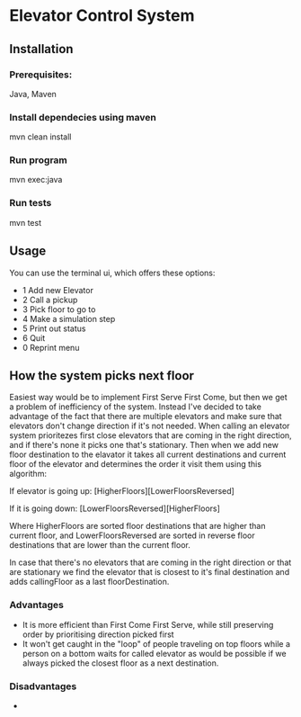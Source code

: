 # Elevator Control System 

## Installation

### Prerequisites:

Java, Maven

### Install dependecies using maven

mvn clean install

### Run program

mvn exec:java

### Run tests

mvn test

## Usage

You can use the terminal ui, which offers these options:

* 1 Add new Elevator
* 2 Call a pickup
* 3 Pick floor to go to
* 4 Make a simulation step
* 5 Print out status
* 6 Quit
* 0 Reprint menu


## How the system picks next floor

Easiest way would be to implement First Serve First Come, but then we get a problem of inefficiency of the system. Instead I've decided to take advantage of the fact that there are multiple elevators and make sure that elevators don't change direction if it's not needed. When calling an elevator system prioritezes first close elevators that are coming in the right direction, and if there's none it picks one that's stationary. Then when we add new floor destination to the elavator it takes all current destinations and current floor of the elevator and determines the order it visit them using this algorithm:

If elevator is going up: [HigherFloors][LowerFloorsReversed]

If it is going down: [LowerFloorsReversed][HigherFloors]

Where HigherFloors are sorted floor destinations that are higher than current floor, and LowerFloorsReversed are sorted in reverse floor destinations that are lower than the current floor.

In case that there's no elevators that are coming in the right direction or that are stationary we find the elevator that is closest to it's final destination and adds callingFloor as a last floorDestination.

### Advantages 

* It is more efficient than First Come First Serve, while still preserving order by prioritising direction picked first
* It won't get caught in the "loop" of people traveling on top floors while a person on a bottom waits for called elevator as would be possible if we always picked the closest floor as a next destination.

### Disadvantages

*

